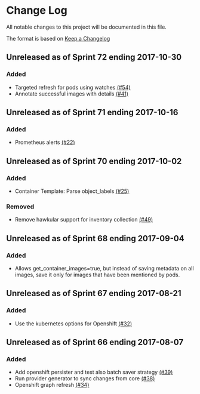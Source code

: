 # Change Log

All notable changes to this project will be documented in this file.

The format is based on [Keep a Changelog](http://keepachangelog.com/en/1.0.0/)


## Unreleased as of Sprint 72 ending 2017-10-30

### Added
- Targeted refresh for pods using watches [(#54)](https://github.com/ManageIQ/manageiq-providers-openshift/pull/54)
- Annotate successful images with details [(#41)](https://github.com/ManageIQ/manageiq-providers-openshift/pull/41)

## Unreleased as of Sprint 71 ending 2017-10-16

### Added
- Prometheus alerts [(#22)](https://github.com/ManageIQ/manageiq-providers-openshift/pull/22)

## Unreleased as of Sprint 70 ending 2017-10-02

### Added
- Container Template: Parse object_labels [(#25)](https://github.com/ManageIQ/manageiq-providers-openshift/pull/25)

### Removed
- Remove hawkular support for inventory collection [(#49)](https://github.com/ManageIQ/manageiq-providers-openshift/pull/49)

## Unreleased as of Sprint 68 ending 2017-09-04

### Added
- Allows get_container_images=true, but instead of saving metadata on all images, save it only for images that have been mentioned by pods.

## Unreleased as of Sprint 67 ending 2017-08-21

### Added
- Use the kubernetes options for Openshift [(#32)](https://github.com/ManageIQ/manageiq-providers-openshift/pull/32)

## Unreleased as of Sprint 66 ending 2017-08-07

### Added
- Add openshift persister and test also batch saver strategy [(#39)](https://github.com/ManageIQ/manageiq-providers-openshift/pull/39)
- Run provider generator to sync changes from core [(#38)](https://github.com/ManageIQ/manageiq-providers-openshift/pull/38)
- Openshift graph refresh [(#34)](https://github.com/ManageIQ/manageiq-providers-openshift/pull/34)
